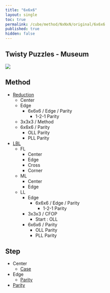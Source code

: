 ```yaml
---
title: "6x6x6"
layout: single
toc: true
permalink: /cube/method/NxNxN/original/6x6x6
published: true
hidden: false
---
```


<head>
  <base target="_self">
</head>



## Twisty Puzzles - Museum

<a href="https://twistypuzzles.com/app/museum/museum_showitem.php?pkey=1485">
  <img src="https://twistypuzzles.com/museum/large/01485-02.jpg">
</a>



## Method

- [Reduction](/cube/method/NxNxN/original/6x6x6/reduction)
  - Center
  - Edge
    - 6x6x6 / Edge / Parity
      - 1-2-1 Parity
  - 3x3x3 / Method
  - 6x6x6 / Parity
    - OLL Parity
    - PLL Parity
- [LBL](/cube/method/NxNxN/original/6x6x6/lbl)
  - FL
    - Center
    - Edge
    - Cross
    - Corner
  - ML
    - Center
    - Edge
  - LL
    - Edge
      - 6x6x6 / Edge / Parity
        - 1-2-1 Parity
    - 3x3x3 / CFOP
      - Start : OLL
    - 6x6x6 / Parity
      - OLL Parity
      - PLL Parity



## Step

- Center
  - [Case](/cube/method/NxNxN/original/6x6x6/center/case)
- Edge
  - [Parity](/cube/method/NxNxN/original/6x6x6/edge/parity)
- [Parity](/cube/method/NxNxN/original/6x6x6/parity)
